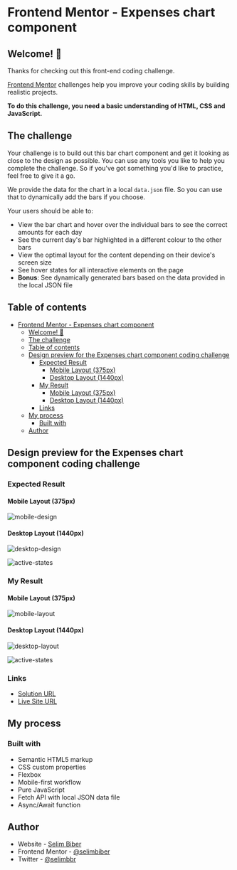 # Frontend Mentor - Expenses chart component

## Welcome! 👋

Thanks for checking out this front-end coding challenge.

[Frontend Mentor](https://www.frontendmentor.io) challenges help you improve your coding skills by building realistic projects.

**To do this challenge, you need a basic understanding of HTML, CSS and JavaScript.**

## The challenge 

Your challenge is to build out this bar chart component and get it looking as close to the design as possible. 
You can use any tools you like to help you complete the challenge. 
So if you've got something you'd like to practice, feel free to give it a go. 

We provide the data for the chart in a local `data.json` file. So you can use that to dynamically add the bars if you choose. 

Your users should be able to: 

- View the bar chart and hover over the individual bars to see the correct amounts for each day 
- See the current day's bar highlighted in a different colour to the other bars 
- View the optimal layout for the content depending on their device's screen size 
- See hover states for all interactive elements on the page 
- **Bonus**: See dynamically generated bars based on the data provided in the local JSON file

## Table of contents
- [Frontend Mentor - Expenses chart component](#frontend-mentor---expenses-chart-component)
  - [Welcome! 👋](#welcome-)
  - [The challenge](#the-challenge)
  - [Table of contents](#table-of-contents)
  - [Design preview for the Expenses chart component coding challenge](#design-preview-for-the-expenses-chart-component-coding-challenge)
    - [Expected Result](#expected-result)
      - [Mobile Layout (375px)](#mobile-layout-375px)
      - [Desktop Layout (1440px)](#desktop-layout-1440px)
    - [My Result](#my-result)
      - [Mobile Layout (375px)](#mobile-layout-375px-1)
      - [Desktop Layout (1440px)](#desktop-layout-1440px-1)
    - [Links](#links)
  - [My process](#my-process)
    - [Built with](#built-with)
  - [Author](#author)

## Design preview for the Expenses chart component coding challenge

### Expected Result

#### Mobile Layout (375px)

![mobile-design](https://github.com/selimbiber/Pure-JavaScript-Projects/assets/117529414/1b9e649f-e934-4ad5-af74-341644e0d512)

#### Desktop Layout (1440px)

![desktop-design](https://github.com/selimbiber/Pure-JavaScript-Projects/assets/117529414/c2f47dff-bcb0-4b33-b059-c40e6334476d)

![active-states](https://github.com/selimbiber/Pure-JavaScript-Projects/assets/117529414/47f511e0-2b1e-4288-a6d3-7e5c501e48df)

### My Result

#### Mobile Layout (375px)

![mobile-layout](https://github.com/selimbiber/Pure-JavaScript-Projects/assets/117529414/deedf3bd-e7c2-489a-8ec0-1a15347a6ef7)

#### Desktop Layout (1440px)

![desktop-layout](https://github.com/selimbiber/Pure-JavaScript-Projects/assets/117529414/de3efa57-40d3-462a-807d-8d25b5f17dd9)

![active-states](https://github.com/selimbiber/Pure-JavaScript-Projects/assets/117529414/8d281df1-f81b-4723-8966-4ee2929c4270)

### Links

- [Solution URL](https://www.frontendmentor.io/solutions/expenses-chart-component-7U0eSN0gjT)
- [Live Site URL](https://htmlpreview.github.io/?https://github.com/selimbiber/Pure-JavaScript-Projects/blob/main/ExpensesChartComponent/index.html)

## My process

### Built with

- Semantic HTML5 markup
- CSS custom properties
- Flexbox
- Mobile-first workflow
- Pure JavaScript
- Fetch API with local JSON data file
- Async/Await function

## Author

- Website - [Selim Biber](https://www.selimbiber.dev)
- Frontend Mentor - [@selimbiber](https://www.frontendmentor.io/profile/selimbiber)
- Twitter - [@selimbbr](https://www.twitter.com/selimbbr)
